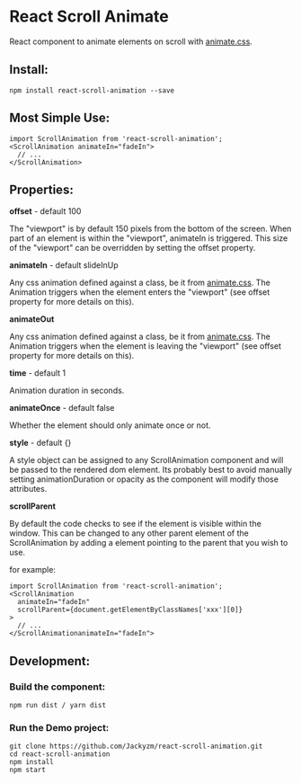 # React Scroll Animate

React component to animate elements on scroll with [animate.css](https://daneden.github.io/animate.css/).

## Install:

```
npm install react-scroll-animation --save
```

## Most Simple Use:

```
import ScrollAnimation from 'react-scroll-animation';
<ScrollAnimation animateIn="fadeIn">
  // ...
</ScrollAnimation>
```

## Properties:

**offset** - default 100

The "viewport" is by default 150 pixels from the bottom of the screen. When part of an element is within the "viewport", animateIn is triggered. This size of the "viewport" can be overridden by setting the offset property.

**animateIn** - default slideInUp

Any css animation defined against a class, be it from [animate.css](https://daneden.github.io/animate.css/). The Animation triggers when the element enters the "viewport" (see offset property for more details on this).

**animateOut**

Any css animation defined against a class, be it from [animate.css](https://daneden.github.io/animate.css/). The Animation triggers when the element is leaving the "viewport" (see offset property for more details on this).

**time** - default 1

Animation duration in seconds.

**animateOnce** - default false

Whether the element should only animate once or not.

**style** - default {}

A style object can be assigned to any ScrollAnimation component and will be passed to the rendered dom element. Its probably best to avoid manually setting animationDuration or opacity as the component will modify those attributes.

**scrollParent**

By default the code checks to see if the element is visible within the window. This can be changed to any other parent element of the ScrollAnimation by adding a element pointing to the parent that you wish to use.

for example:

```
import ScrollAnimation from 'react-scroll-animation';
<ScrollAnimation
  animateIn="fadeIn"
  scrollParent={document.getElementByClassNames['xxx'][0]}
>
  // ...
</ScrollAnimationanimateIn="fadeIn">
```

## Development:

### Build the component:

```
npm run dist / yarn dist
```

### Run the Demo project:

```
git clone https://github.com/Jackyzm/react-scroll-animation.git
cd react-scroll-animation
npm install
npm start
```

